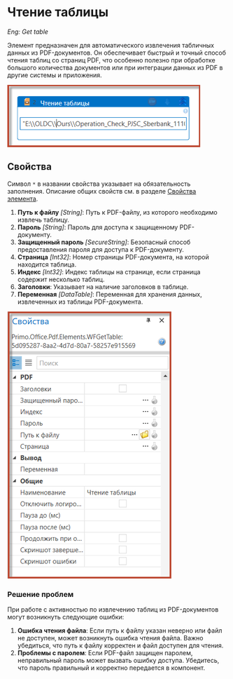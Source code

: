 # Чтение таблицы

*Eng: Get table*

Элемент предназначен для автоматического извлечения табличных данных из PDF-документов. Он обеспечивает быстрый и точный способ чтения таблиц со страниц PDF, что особенно полезно при обработке большого количества документов или при интеграции данных из PDF в другие системы и приложения.

![](<../../../.gitbook/assets1/gettable.png>)

## Свойства
Символ `*` в названии свойства указывает на обязательность заполнения. Описание общих свойств см. в разделе [Свойства элемента](https://docs.primo-rpa.ru/primo-rpa/primo-studio/process/elements#svoistva-elementa).

1. **Путь к файлу** *[String]*: Путь к PDF-файлу, из которого необходимо извлечь таблицу.
2. **Пароль** *[String]*: Пароль для доступа к защищенному PDF-документу.
3. **Защищенный пароль** *[SecureString]*: Безопасный способ предоставления пароля для доступа к PDF-документу.
4. **Страница** *[Int32]*: Номер страницы PDF-документа, на которой находится таблица.
5. **Индекс** *[Int32]*: Индекс таблицы на странице, если страница содержит несколько таблиц.
6. **Заголовки**: Указывает на наличие заголовков в таблице.
7. **Переменная** *[DataTable]*: Переменная для хранения данных, извлеченных из таблицы PDF-документа.
   

![](<../../../.gitbook/assets1/gettable2.png>)


### Решение проблем
При работе с активностью по извлечению таблиц из PDF-документов могут возникнуть следующие ошибки:

1. **Ошибка чтения файла**: Если путь к файлу указан неверно или файл не доступен, может возникнуть ошибка чтения файла. Важно убедиться, что путь к файлу корректен и файл доступен для чтения.
2. **Проблемы с паролем**: Если PDF-файл защищен паролем, неправильный пароль может вызвать ошибку доступа. Убедитесь, что пароль правильный и корректно передается в компонент.

